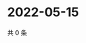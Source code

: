 # 2022-05-15

共 0 条

<!-- BEGIN WEIBO -->
<!-- 最后更新时间 Sun May 15 2022 00:22:15 GMT+0800 (China Standard Time) -->

<!-- END WEIBO -->
